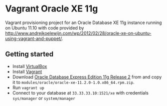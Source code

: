 Vagrant Oracle XE 11g
=====================

Vagrant provisioning project for an Oracle Database XE 11g instance running on Ubuntu 11.10 with code provided by http://www.andrejkoelewijn.com/wp/2012/02/28/oracle-xe-on-ubuntu-using-vagrant-and-puppet/.

Getting started
---------------

* Install [VirtualBox](https://www.virtualbox.org)
* Install [Vagrant](http://vagrantup.com)
* Download [Oracle Database Express Edition 11g Release 2](http://www.oracle.com/technetwork/database/express-edition/downloads/index.html) from and copy it to `modules/oracle/oracle-xe-11.2.0-1.0.x86_64.rpm.zip`.
* Run `vagrant up`
* Connect to your database at `33.33.33.10:1521/xe` with credentials `sys/manager` or `system/manager`